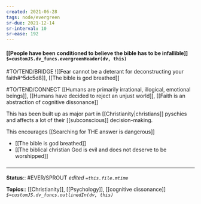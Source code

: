```yaml
---
created: 2021-06-28
tags: node/evergreen
sr-due: 2021-12-14
sr-interval: 10
sr-ease: 192
---
```


#### [[People have been conditioned to believe the bible has to be infallible]] `$=customJS.dv_funcs.evergreenHeader(dv, this)`

#TO/TEND/BRIDGE ![[Fear cannot be a deterant for deconstructing your faith#^5dc5d8]], [[The bible is god breathed]]

#TO/TEND/CONNECT [[Humans are primarily irrational, illogical, emotional beings]], [[Humans have decided to reject an unjust world]], [[Faith is an abstraction of cognitive dissonance]]

This has been built up as major part in [[Christianity|christians]] pyschies and affects a lot of their [[subconscious]] decision-making.

This encourages [[Searching for THE answer is dangerous]]
- [[The bible is god breathed]]
- [[The biblical christian God is evil and does not deserve to be worshipped]]

### <hr class="footnote"/>

**Status**:: #EVER/SPROUT
*edited `=this.file.mtime`*

**Topics**:: [[Christianity]], [[Psychology]], [[cognitive dissonance]]
*`$=customJS.dv_funcs.outlinedIn(dv, this)`*
